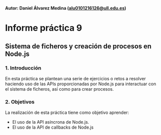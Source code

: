 **Autor: Daniel Álvarez Medina (alu0101216126@ull.edu.es)**

# Informe práctica 9
## Sistema de ficheros y creación de procesos en Node.js

### 1. Introducción

En esta práctica se plantean una serie de ejercicios o retos a resolver haciendo uso de las APIs proporcionadas por Node.js para interactuar con el sistema de ficheros, así como para crear procesos.

### 2. Objetivos

La realización de esta práctica tiene como objetivo aprender:

- El uso de la API asíncrona de Node.js.
- El uso de la API de callbacks de Node.js
